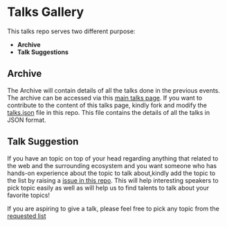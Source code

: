 # Talks Gallery

This talks repo serves two different purpose:
- **Archive**
- **Talk Suggestions**

## Archive

The Archive will contain details of all the talks done in the previous events. The archive can be accessed via this [main talks page](https://chennai-web-group.netlify.com/talks). If you want to contribute to the content of this talks page, kindly fork and modify the [talks.json](https://github.com/chennai-web-group/talks/blob/master/talks.json) file in this repo. This file contains the details of all the talks in JSON format.

## Talk Suggestion

If you have an topic on top of your head regarding anything that related to the web and the surrounding ecosystem and you want someone who has hands-on experience about the topic to talk about,kindly add the topic to the list by raising a [issue in this repo](https://github.com/chennai-web-group/talks/issues). This will help interesting speakers to pick topic easily as well as will help us to find talents to talk about your favorite topics!

If you are aspiring to give a talk, please feel free to pick any topic from the [requested list](https://github.com/chennai-web-group/talks/labels/request)
